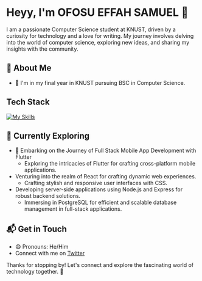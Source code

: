 # Heyy, I'm OFOSU EFFAH SAMUEL 👋

I am a passionate Computer Science student at KNUST, driven by a curiosity for technology and a love for writing. My journey involves delving into the world of computer science, exploring new ideas, and sharing my insights with the community.


## 🚀 About Me

- 🔭 I'm in my final year in KNUST pursuing BSC in Computer Science.




## Tech Stack
[![My Skills](https://skillicons.dev/icons?i=flutter,dart,js,ts,express,html,css)](https://skillicons.dev)

## 🌱 Currently Exploring


- 🚀 Embarking on the Journey of Full Stack Mobile App Development with Flutter
  - Exploring the intricacies of Flutter for crafting cross-platform mobile applications.
- Venturing into the realm of React for crafting dynamic web experiences.
  - Crafting stylish and responsive user interfaces with CSS.
- Developing server-side applications using Node.js and Express for robust backend solutions.
  - Immersing in PostgreSQL for efficient and scalable database management in full-stack applications.




## 📬 Get in Touch
- 😄 Pronouns: He/Him
- Connect with me on [Twitter](https://twitter.com/darkcreedd)


Thanks for stopping by! Let's connect and explore the fascinating world of technology together. 🚀



